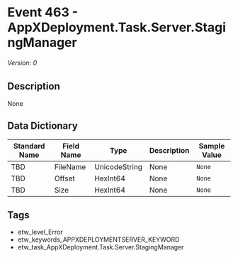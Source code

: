 # Event 463 - AppXDeployment.Task.Server.StagingManager
###### Version: 0

## Description
None

## Data Dictionary
|Standard Name|Field Name|Type|Description|Sample Value|
|---|---|---|---|---|
|TBD|FileName|UnicodeString|None|`None`|
|TBD|Offset|HexInt64|None|`None`|
|TBD|Size|HexInt64|None|`None`|

## Tags
* etw_level_Error
* etw_keywords_APPXDEPLOYMENTSERVER_KEYWORD
* etw_task_AppXDeployment.Task.Server.StagingManager